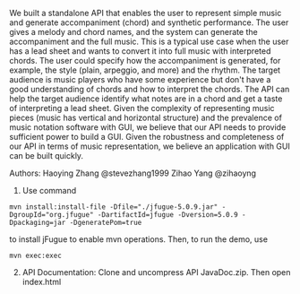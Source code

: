 We built a standalone API that enables the user to represent simple music and generate accompaniment (chord) and synthetic performance. The user gives a melody and chord names, and the system can generate the accompaniment and the full music. This is a typical use case when the user has a lead sheet and wants to convert it into full music with interpreted chords. The user could specify how the accompaniment is generated, for example, the style (plain, arpeggio, and more) and the rhythm. The target audience is music players who have some experience but don't have a good understanding of chords and how to interpret the chords. The API can help the target audience identify what notes are in a chord and get a taste of interpreting a lead sheet. Given the complexity of representing music pieces (music has vertical and horizontal structure) and the prevalence of music notation software with GUI, we believe that our API needs to provide sufficient power to build a GUI. Given the robustness and completeness of our API in terms of music representation, we believe an application with GUI can be built quickly.

Authors:
Haoying Zhang @stevezhang1999
Zihao Yang @zihaoyng

1. Use command 
```
mvn install:install-file -Dfile="./jfugue-5.0.9.jar" -DgroupId="org.jfugue" -DartifactId=jfugue -Dversion=5.0.9 -Dpackaging=jar -DgeneratePom=true
```
to install jFugue to enable mvn operations. 
Then, to run the demo, use
```
mvn exec:exec
``` 

2. API Documentation: Clone and uncompress API JavaDoc.zip. Then open index.html
